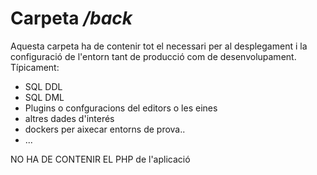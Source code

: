# Carpeta _/back_

Aquesta carpeta ha de contenir tot el necessari per al desplegament i la configuració de l'entorn tant de producció com de desenvolupament.
Típicament:
 -  SQL DDL
 -  SQL DML
 -  Plugins o confguracions del editors o les eines
 -  altres dades d'interés
 -  dockers per aixecar entorns de prova..
 -  ...

NO HA DE CONTENIR EL PHP de l'aplicació

